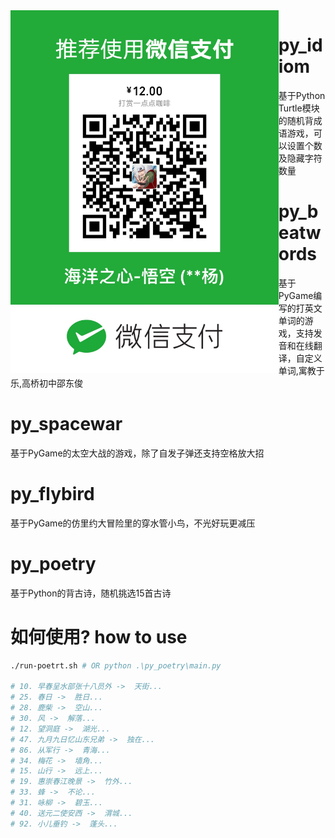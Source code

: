 <img alt="这些游戏寓教于乐,感觉不错就打赏一杯咖啡吧" src="https://github.com/shaohaiyang/easyPython/blob/master/weixin_pay.jpeg" align="left" height="580">

# py_idiom
基于Python Turtle模块的随机背成语游戏，可以设置个数及隐藏字符数量

# py_beatwords
基于PyGame编写的打英文单词的游戏，支持发音和在线翻译，自定义单词,寓教于乐,高桥初中邵东俊

# py_spacewar
基于PyGame的太空大战的游戏，除了自发子弹还支持空格放大招

# py_flybird
基于PyGame的仿里约大冒险里的穿水管小鸟，不光好玩更减压

# py_poetry
基于Python的背古诗，随机挑选15首古诗

# 如何使用? how to use
```bash
./run-poetrt.sh # OR python .\py_poetry\main.py

# 10. 早春呈水部张十八员外 ->  天街...
# 25. 春日 ->  胜日...
# 28. 鹿柴 ->  空山...
# 30. 风 ->  解落...
# 12. 望洞庭 ->  湖光...
# 47. 九月九日忆山东兄弟 ->  独在...
# 86. 从军行 ->  青海...
# 34. 梅花 ->  墙角...
# 15. 山行 ->  远上...
# 19. 惠崇春江晚景 ->  竹外...
# 33. 蜂 ->  不论...
# 31. 咏柳 ->  碧玉...
# 40. 送元二使安西 ->  渭城...
# 92. 小儿垂钓 ->  蓬头...
```
